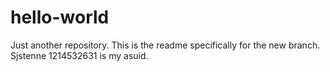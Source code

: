 # hello-world
Just another repository.
This is the readme specifically for the new branch.
Sjstenne 1214532631 is my asuid.
